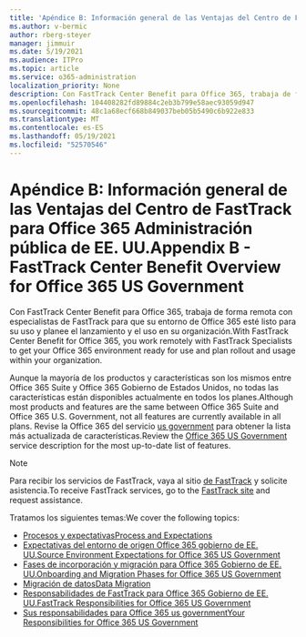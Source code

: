 ```yaml
---
title: 'Apéndice B: Información general de las Ventajas del Centro de FastTrack para Office 365 Administración pública de EE. UU.'
ms.author: v-bermic
author: rberg-steyer
manager: jimmuir
ms.date: 5/19/2021
ms.audience: ITPro
ms.topic: article
ms.service: o365-administration
localization_priority: None
description: Con FastTrack Center Benefit para Office 365, trabaja de forma remota con especialistas de FastTrack para que su entorno de Office 365 esté listo para su uso y planee el lanzamiento y el uso en su organización.
ms.openlocfilehash: 104408282fd89884c2eb3b799e58aec93059d947
ms.sourcegitcommit: 48c1a68ecf668b849037beb05b5490c6b922e833
ms.translationtype: MT
ms.contentlocale: es-ES
ms.lasthandoff: 05/19/2021
ms.locfileid: "52570546"
---
```

# <a name="appendix-b---fasttrack-center-benefit-overview-for-office-365-us-government"></a><span data-ttu-id="7b3d9-103">Apéndice B: Información general de las Ventajas del Centro de FastTrack para Office 365 Administración pública de EE. UU.</span><span class="sxs-lookup"><span data-stu-id="7b3d9-103">Appendix B - FastTrack Center Benefit Overview for Office 365 US Government</span></span>

<span data-ttu-id="7b3d9-104">Con FastTrack Center Benefit para Office 365, trabaja de forma remota con especialistas de FastTrack para que su entorno de Office 365 esté listo para su uso y planee el lanzamiento y el uso en su organización.</span><span class="sxs-lookup"><span data-stu-id="7b3d9-104">With FastTrack Center Benefit for Office 365, you work remotely with FastTrack Specialists to get your Office 365 environment ready for use and plan rollout and usage within your organization.</span></span> 
  
<span data-ttu-id="7b3d9-105">Aunque la mayoría de los productos y características son los mismos entre Office 365 Suite y Office 365 Gobierno de Estados Unidos, no todas las características están disponibles actualmente en todos los planes.</span><span class="sxs-lookup"><span data-stu-id="7b3d9-105">Although most products and features are the same between Office 365 Suite and Office 365 U.S. Government, not all features are currently available in all plans.</span></span> <span data-ttu-id="7b3d9-106">Revise la Office 365 del servicio [us government](https://aka.ms/aboutgovcloud) para obtener la lista más actualizada de características.</span><span class="sxs-lookup"><span data-stu-id="7b3d9-106">Review the [Office 365 US Government](https://aka.ms/aboutgovcloud) service description for the most up-to-date list of features.</span></span>

> [!NOTE]
> <span data-ttu-id="7b3d9-107">Para recibir los servicios de FastTrack, vaya al sitio [de FastTrack](https://go.microsoft.com/fwlink/?linkid=780698) y solicite asistencia.</span><span class="sxs-lookup"><span data-stu-id="7b3d9-107">To receive FastTrack services, go to the [FastTrack site](https://go.microsoft.com/fwlink/?linkid=780698) and request assistance.</span></span>  

<span data-ttu-id="7b3d9-108">Tratamos los siguientes temas:</span><span class="sxs-lookup"><span data-stu-id="7b3d9-108">We cover the following topics:</span></span>
- [<span data-ttu-id="7b3d9-109">Procesos y expectativas</span><span class="sxs-lookup"><span data-stu-id="7b3d9-109">Process and Expectations</span></span>](process-and-expectations.md) 
- [<span data-ttu-id="7b3d9-110">Expectativas del entorno de origen Office 365 gobierno de EE. UU.</span><span class="sxs-lookup"><span data-stu-id="7b3d9-110">Source Environment Expectations for Office 365 US Government</span></span>](US-Gov-appendix-source-environment-expectations.md)   
- [<span data-ttu-id="7b3d9-111">Fases de incorporación y migración para Office 365 Gobierno de EE. UU.</span><span class="sxs-lookup"><span data-stu-id="7b3d9-111">Onboarding and Migration Phases for Office 365 US Government</span></span>](US-Gov-appendix-onboarding-and-migration.md)
- [<span data-ttu-id="7b3d9-112">Migración de datos</span><span class="sxs-lookup"><span data-stu-id="7b3d9-112">Data Migration</span></span>](data-migration.md)    
- [<span data-ttu-id="7b3d9-113">Responsabilidades de FastTrack para Office 365 Gobierno de EE. UU.</span><span class="sxs-lookup"><span data-stu-id="7b3d9-113">FastTrack Responsibilities for Office 365 US Government</span></span>](US-Gov-appendix-fasttrack-responsibilities.md)   
- [<span data-ttu-id="7b3d9-114">Sus responsabilidades para Office 365 us government</span><span class="sxs-lookup"><span data-stu-id="7b3d9-114">Your Responsibilities for Office 365 US Government</span></span>](US-Gov-appendix-your-responsibilities.md)    

